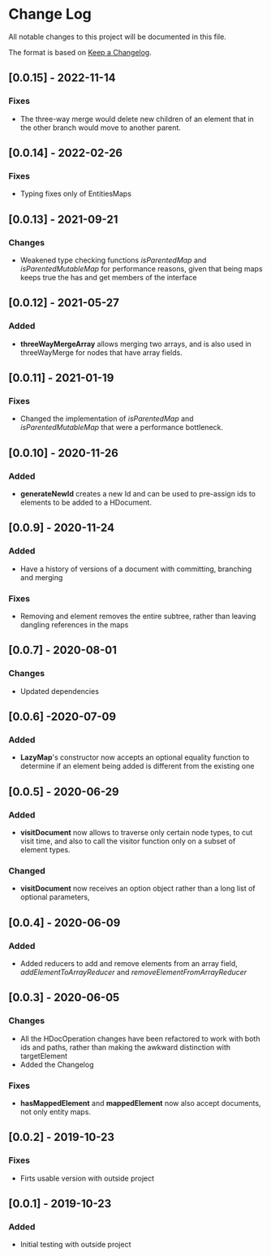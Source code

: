 # Change Log
All notable changes to this project will be documented in this file.

The format is based on [Keep a Changelog](http://keepachangelog.com/).


## [0.0.15] - 2022-11-14

### Fixes
- The three-way merge would delete new children of an element that in the
  other branch would move to another parent.

## [0.0.14] - 2022-02-26

### Fixes
- Typing fixes only of EntitiesMaps

## [0.0.13] - 2021-09-21

### Changes
- Weakened type checking functions *isParentedMap* and *isParentedMutableMap*
for performance reasons, given that being maps keeps true the has and get members
of the interface

## [0.0.12] - 2021-05-27

### Added
- **threeWayMergeArray** allows merging two arrays, and is also
used in threeWayMerge for nodes that have array fields.

## [0.0.11] - 2021-01-19

### Fixes
- Changed the implementation of *isParentedMap* and *isParentedMutableMap* that
were a performance bottleneck.

## [0.0.10] - 2020-11-26

### Added
- **generateNewId** creates a new Id and can be used to pre-assign ids
to elements to be added to a HDocument.

## [0.0.9] - 2020-11-24

### Added
- Have a history of versions of a document with committing, branching
and merging

### Fixes
- Removing and element removes the entire subtree, rather than
leaving dangling references in the maps

## [0.0.7] - 2020-08-01

### Changes
- Updated dependencies

## [0.0.6] -2020-07-09

### Added
- **LazyMap**'s constructor now accepts an optional equality
  function to determine if an element being added is different
  from the existing one

## [0.0.5] - 2020-06-29

### Added
- **visitDocument** now allows to traverse only certain
node types, to cut visit time, and also to call the visitor
function only on a subset of element types.

### Changed
- **visitDocument** now receives an option object rather
than a long list of optional parameters, 

## [0.0.4] - 2020-06-09

### Added
- Added reducers to add and remove elements from an array
field, *addElementToArrayReducer* and *removeElementFromArrayReducer*

## [0.0.3] - 2020-06-05

### Changes
- All the HDocOperation changes have been refactored to work
with both ids and paths, rather than making the awkward
distinction with targetElement
- Added the Changelog

### Fixes
- **hasMappedElement** and **mappedElement** now also
accept documents, not only entity maps.  

## [0.0.2] - 2019-10-23

### Fixes
- Firts usable version with outside project

## [0.0.1] - 2019-10-23

### Added
- Initial testing with outside project
